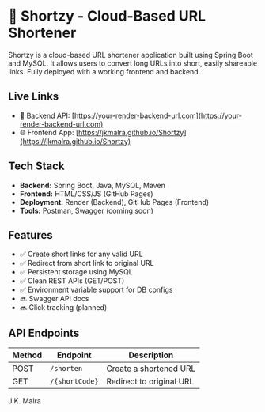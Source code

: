 # 🔗 Shortzy - Cloud-Based URL Shortener

Shortzy is a cloud-based URL shortener application built using Spring Boot and MySQL. It allows users to convert long URLs into short, easily shareable links. Fully deployed with a working frontend and backend.

## Live Links

- 🔧 Backend API: [https://your-render-backend-url.com](https://your-render-backend-url.com)  
- 🌐 Frontend App: [https://jkmalra.github.io/Shortzy](https://jkmalra.github.io/Shortzy)

## Tech Stack

- **Backend:** Spring Boot, Java, MySQL, Maven  
- **Frontend:** HTML/CSS/JS (GitHub Pages)  
- **Deployment:** Render (Backend), GitHub Pages (Frontend)  
- **Tools:** Postman, Swagger (coming soon)

## Features

- ✅ Create short links for any valid URL  
- ✅ Redirect from short link to original URL  
- ✅ Persistent storage using MySQL  
- ✅ Clean REST APIs (GET/POST)  
- ✅ Environment variable support for DB configs  
- 🔜 Swagger API docs  
- 🔜 Click tracking (planned)

## API Endpoints

| Method | Endpoint       | Description              |
| ------ | -------------- | ------------------------ |
| POST   | `/shorten`     | Create a shortened URL   |
| GET    | `/{shortCode}` | Redirect to original URL |

J.K. Malra
